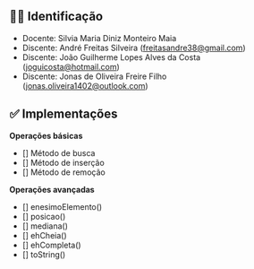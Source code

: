## 👨‍🎓 Identificação

- Docente: Silvia Maria Diniz Monteiro Maia
- Discente: André Freitas Silveira (freitasandre38@gmail.com)
- Discente: João Guilherme Lopes Alves da Costa (joguicosta@hotmail.com)
- Discente: Jonas de Oliveira Freire Filho (jonas.oliveira1402@outlook.com)

## ✅ Implementações

**Operações básicas**
- [] Método de busca
- [] Método de inserção
- [] Método de remoção

**Operações avançadas**
- [] enesimoElemento()
- [] posicao()
- [] mediana()
- [] ehCheia()
- [] ehCompleta()
- [] toString()